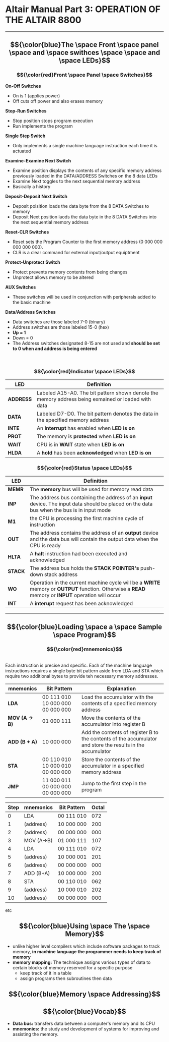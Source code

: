 # Altair Manual Part 3: OPERATION OF THE ALTAIR 8800

---

## $${\color{blue}The \space Front \space panel \space and \space swithces \space \space and \space LEDs}$$
### $${\color{red}Front \space Panel \space Switches}$$
**On-Off Switches**
- On is 1 (applies power)
- Off cuts off power and also erases memory


**Stop-Run Switches**
- Stop position stops program execution
- Run implements the program


**Single Step Switch**
- Only implements a single machine language instruction each time it is actuated


**Examine-Examine Next Switch**
- Examine position displays the contents of any specific memory address previously loaded in the DATA/ADDRESS Switches on the 8 data LEDs
- Examine Next toggles to the next sequential memory address
- Basically a history


**Deposit-Deposit Next Switch**
- Deposit poisition loads the data byte from the 8 DATA Switches to memory
- Deposit Next position laods the data byte in the 8 DATA Switches into the next sequential memory address


**Reset-CLR Switches**
- Reset sets the Program Counter to the first memory address (0 000 000 000 000 000).
- CLR is a clear command for external input/output equiptment


**Protect-Unprotect Switch**
- Protect prevents memory contents from being changes
- Unprotect allows memory to be altered


**AUX Switches**
- These switches will be used in conjunction with peripherals added to the basic machine


**Data/Address Switches**
- Data switches are those labeled 7-0 (binary)
- Address switches are those labeled 15-0 (hex)
- **Up = 1**
- Down = 0
- The Address switches designated 8-15 are not used and **should be set to 0 when and address is being entered**

<br>

### $${\color{red}Indicator \space LEDs}$$

|  LED  |  Definition  |
|-----|----------|
|  **ADDRESS**  |    Labeled A15-A0. The bit pattern shown denote the memory address being exmained or loaded with data     |
|  **DATA**  |    Labeled D7-D0. The bit pattern denotes the data in the specified memory address     |
|  **INTE**  |    An **Interrupt** has enabled when **LED is on**     |
|  **PROT**  |    The memory is **protected** when **LED is on**     |
|  **WAIT**  |    CPU is in **WAIT** state when **LED is on**     |
|  **HLDA**  |    A **hold** has been **acknowledged** when **LED is on**     |

### $${\color{red}Status \space LEDs}$$

|  LED  |  Definition  |
|-----|----------|
|  **MEMR**  |   The **memory** bus will be used for memory read data    |
|  **INP**  |   The address bus containing the address of an **input** device. The input data should be placed on the data bus when the bus is in input mode    |
|  **M1**  |   the CPU is processing the first machine cycle of instruction   |
|  **OUT**  |   The address contains the address of an **output** device and the data bus will contain the output data when the CPU is ready   |
| **HLTA** | A **halt** instruction had been executed and acknowledged |
| **STACK** | The address bus holds the **STACK POINTER's** push-down stack address|
| **WO** | Operation in the current machine cycle will be a **WRITE** memory or **OUTPUT** function. Otherwise a **READ** memory or **INPUT** operation will occur|
| **INT** | A **interupt** request has been acknowledged|

---

## $${\color{blue}Loading \space a \space Sample \space Program}$$
### $${\color{red}mnemonics}$$

<br>Each instruction is precise and specific. Each of the machine language instructions requires a single byte bit pattern aside from LDA and STA which require two additional bytes to provide teh necessary memory addresses.<br>

|  mnemonics  |  Bit Pattern  |  Explanation  |
|-----|----------|--------|
| **LDA**  |  00 111 010 10 000 000 00 000 000  | Load the accumulator with the contents of a specified memory address  |
| **MOV (A -> B)**  |  01 000 111  | Move the contents of the accumulator into register B  |
| **ADD (B + A)**  |  10 000 000  | Add the contents of register B to the contents of the accumulator and store the results in the accumulator  |
| **STA**  |  00 110 010 10 000 010 00 000 000  |Store the contents of the accumulator in a specified memory address  |
| **JMP**  |  11 000 011 00 000 000 00 000 000  | Jump to the first step in the program  |


| Step |  mnemonics  |  Bit Pattern  |  Octal  |
|------|-------------|---------------|---------|
|  0   | LDA         | 00 111 010    |  072    |
|  1   | (address)   | 10 000 000    |  200    |
|  2   | (address)   | 00 000 000    |  000    |
|  3   | MOV (A->B)  | 01 000 111    |  107    |
|  4   | LDA         | 00 111 010    |  072    |
|5|(address)|10 000 001|201|
|6|(address)|00 000 000|000|
|7|ADD (B+A)|10 000 000|200|
|8|STA|00 110 010|062|
|9|(address)|10 000 010|202|
|10|(address)|00 000 000|000|
etc


## $${\color{blue}Using \space The \space Memory}$$
- unlike higher level compilers which include software packages to track memory, **in machine language the programmer needs to keep track of memory**
- **memory mapping:** The technique assigns various types of data to certain blocks of memory reserved for a specific purpose
    - keep track of it in a table
    - assign programs then subroutines then data


## $${\color{blue}Memory \space Addressing}$$


## $${\color{blue}Vocab}$$
- **Data bus:** transfers data between a computer's memory and its CPU
- **mnemonics:** the study and development of systems for improving and assisting the memory.

